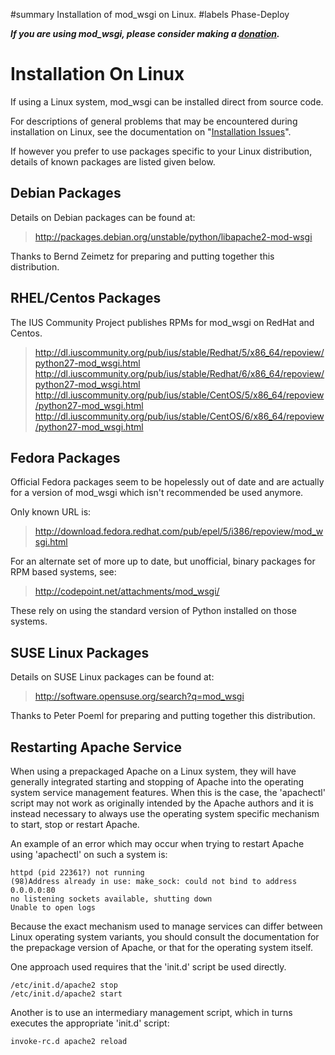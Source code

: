 ﻿#summary Installation of mod\_wsgi on Linux.
#labels Phase-Deploy

_**If you are using mod\_wsgi, please consider making a
[donation](HowToContributeBack.md).**_

# Installation On Linux #

If using a Linux system, mod\_wsgi can be installed direct from source code.

For descriptions of general problems that may be encountered during
installation on Linux, see the documentation on
"[Installation Issues](InstallationIssues.md)".

If however you prefer to use packages specific to your Linux distribution,
details of known packages are listed given below.

## Debian Packages ##

Details on Debian packages can be found at:

> http://packages.debian.org/unstable/python/libapache2-mod-wsgi

Thanks to Bernd Zeimetz for preparing and putting together this distribution.

## RHEL/Centos Packages ##

The IUS Community Project publishes RPMs for mod\_wsgi on RedHat and Centos.

> http://dl.iuscommunity.org/pub/ius/stable/Redhat/5/x86_64/repoview/python27-mod_wsgi.html
> http://dl.iuscommunity.org/pub/ius/stable/Redhat/6/x86_64/repoview/python27-mod_wsgi.html
> http://dl.iuscommunity.org/pub/ius/stable/CentOS/5/x86_64/repoview/python27-mod_wsgi.html
> http://dl.iuscommunity.org/pub/ius/stable/CentOS/6/x86_64/repoview/python27-mod_wsgi.html

## Fedora Packages ##

Official Fedora packages seem to be hopelessly out of date and are actually
for a version of mod\_wsgi which isn't recommended be used anymore.

Only known URL is:

> http://download.fedora.redhat.com/pub/epel/5/i386/repoview/mod_wsgi.html

For an alternate set of more up to date, but unofficial, binary packages
for RPM based systems, see:

> http://codepoint.net/attachments/mod_wsgi/

These rely on using the standard version of Python installed on those systems.

## SUSE Linux Packages ##

Details on SUSE Linux packages can be found at:

> http://software.opensuse.org/search?q=mod_wsgi

Thanks to Peter Poeml for preparing and putting together this distribution.

## Restarting Apache Service ##

When using a prepackaged Apache on a Linux system, they will have generally
integrated starting and stopping of Apache into the operating system
service management features. When this is the case, the 'apachectl' script
may not work as originally intended by the Apache authors and it is instead
necessary to always use the operating system specific mechanism to start,
stop or restart Apache.

An example of an error which may occur when trying to restart Apache using
'apachectl' on such a system is:

```
httpd (pid 22361?) not running
(98)Address already in use: make_sock: could not bind to address 0.0.0.0:80
no listening sockets available, shutting down
Unable to open logs
```

Because the exact mechanism used to manage services can differ between
Linux operating system variants, you should consult the documentation for
the prepackage version of Apache, or that for the operating system itself.

One approach used requires that the 'init.d' script be used directly.

```
/etc/init.d/apache2 stop
/etc/init.d/apache2 start
```

Another is to use an intermediary management script, which in turns executes
the appropriate 'init.d' script:

```
invoke-rc.d apache2 reload
```